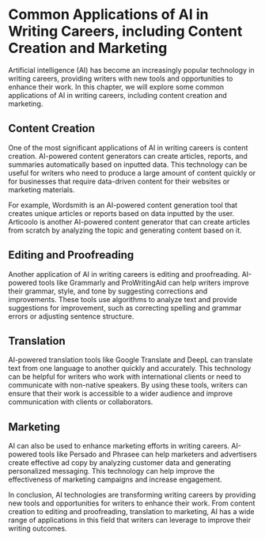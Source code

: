 Common Applications of AI in Writing Careers, including Content Creation and Marketing
===========================================================================================================================================================

Artificial intelligence (AI) has become an increasingly popular technology in writing careers, providing writers with new tools and opportunities to enhance their work. In this chapter, we will explore some common applications of AI in writing careers, including content creation and marketing.

Content Creation
----------------

One of the most significant applications of AI in writing careers is content creation. AI-powered content generators can create articles, reports, and summaries automatically based on inputted data. This technology can be useful for writers who need to produce a large amount of content quickly or for businesses that require data-driven content for their websites or marketing materials.

For example, Wordsmith is an AI-powered content generation tool that creates unique articles or reports based on data inputted by the user. Articoolo is another AI-powered content generator that can create articles from scratch by analyzing the topic and generating content based on it.

Editing and Proofreading
------------------------

Another application of AI in writing careers is editing and proofreading. AI-powered tools like Grammarly and ProWritingAid can help writers improve their grammar, style, and tone by suggesting corrections and improvements. These tools use algorithms to analyze text and provide suggestions for improvement, such as correcting spelling and grammar errors or adjusting sentence structure.

Translation
-----------

AI-powered translation tools like Google Translate and DeepL can translate text from one language to another quickly and accurately. This technology can be helpful for writers who work with international clients or need to communicate with non-native speakers. By using these tools, writers can ensure that their work is accessible to a wider audience and improve communication with clients or collaborators.

Marketing
---------

AI can also be used to enhance marketing efforts in writing careers. AI-powered tools like Persado and Phrasee can help marketers and advertisers create effective ad copy by analyzing customer data and generating personalized messaging. This technology can help improve the effectiveness of marketing campaigns and increase engagement.

In conclusion, AI technologies are transforming writing careers by providing new tools and opportunities for writers to enhance their work. From content creation to editing and proofreading, translation to marketing, AI has a wide range of applications in this field that writers can leverage to improve their writing outcomes.
